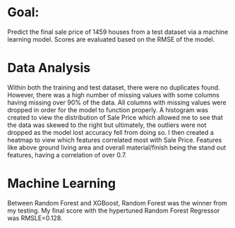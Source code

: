 # Goal:
Predict the final sale price of 1459 houses from a test dataset via a machine learning model. Scores are evaluated based on the RMSE of the model.

# Data Analysis
Within both the training and test dataset, there were no duplicates found. However, there was a high number of missing values with some columns having missing over 90% of the data. All columns with missing values were dropped in order for the model to function properly. A histogram was created to view the distribution of Sale Price which allowed me to see that the data was skewed to the right but ultimately, the outliers were not dropped as the model lost accuracy fell from doing so. I then created a heatmap to view which features correlated most with Sale Price. Features like above ground living area and overall material/finish being the stand out features, having a correlation of over 0.7.

# Machine Learning
Between Random Forest and XGBoost, Random Forest was the winner from my testing. My final score with the hypertuned Random Forest Regressor was RMSLE=0.128.
